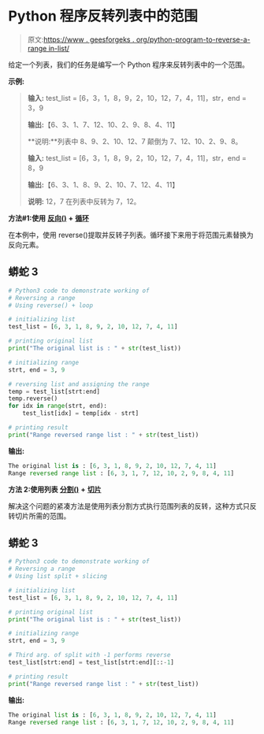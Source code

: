 # Python 程序反转列表中的范围

> 原文:[https://www . geesforgeks . org/python-program-to-reverse-a-range in-list/](https://www.geeksforgeeks.org/python-program-to-reverse-a-range-in-list/)

给定一个列表，我们的任务是编写一个 Python 程序来反转列表中的一个范围。

**示例:**

> **输入:** test_list = [6，3，1，8，9，2，10，12，7，4，11]，str，end = 3，9
> 
> **输出:**【6、3、1、7、12、10、2、9、8、4、11】
> 
> **说明:**列表中 8、9、2、10、12、7 颠倒为 7、12、10、2、9、8。
> 
> **输入:** test_list = [6，3，1，8，9，2，10，12，7，4，11]，str，end = 8，9
> 
> **输出:**【6、3、1、8、9、2、10、7、12、4、11】
> 
> **说明:** 12，7 在列表中反转为 7，12。

**方法#1:使用** [**反向()**](https://www.geeksforgeeks.org/python-list-reverse/) **+** [**循环**](https://www.geeksforgeeks.org/loops-in-python/)

在本例中，使用 reverse()提取并反转子列表。循环接下来用于将范围元素替换为反向元素。

## 蟒蛇 3

```py
# Python3 code to demonstrate working of
# Reversing a range
# Using reverse() + loop

# initializing list
test_list = [6, 3, 1, 8, 9, 2, 10, 12, 7, 4, 11]

# printing original list
print("The original list is : " + str(test_list))

# initializing range 
strt, end = 3, 9

# reversing list and assigning the range
temp = test_list[strt:end]
temp.reverse()
for idx in range(strt, end):
    test_list[idx] = temp[idx - strt]

# printing result
print("Range reversed range list : " + str(test_list))
```

**输出:**

```py
The original list is : [6, 3, 1, 8, 9, 2, 10, 12, 7, 4, 11]
Range reversed range list : [6, 3, 1, 7, 12, 10, 2, 9, 8, 4, 11]
```

**方法 2:使用列表** [**分割()**](https://www.geeksforgeeks.org/python-string-split/) **+** [**切片**](https://www.geeksforgeeks.org/string-slicing-in-python/)

解决这个问题的紧凑方法是使用列表分割方式执行范围列表的反转，这种方式只反转切片所需的范围。

## 蟒蛇 3

```py
# Python3 code to demonstrate working of
# Reversing a range
# Using list split + slicing

# initializing list
test_list = [6, 3, 1, 8, 9, 2, 10, 12, 7, 4, 11]

# printing original list
print("The original list is : " + str(test_list))

# initializing range 
strt, end = 3, 9

# Third arg. of split with -1 performs reverse 
test_list[strt:end] = test_list[strt:end][::-1]

# printing result
print("Range reversed range list : " + str(test_list))
```

**输出:**

```py
The original list is : [6, 3, 1, 8, 9, 2, 10, 12, 7, 4, 11]
Range reversed range list : [6, 3, 1, 7, 12, 10, 2, 9, 8, 4, 11]
```